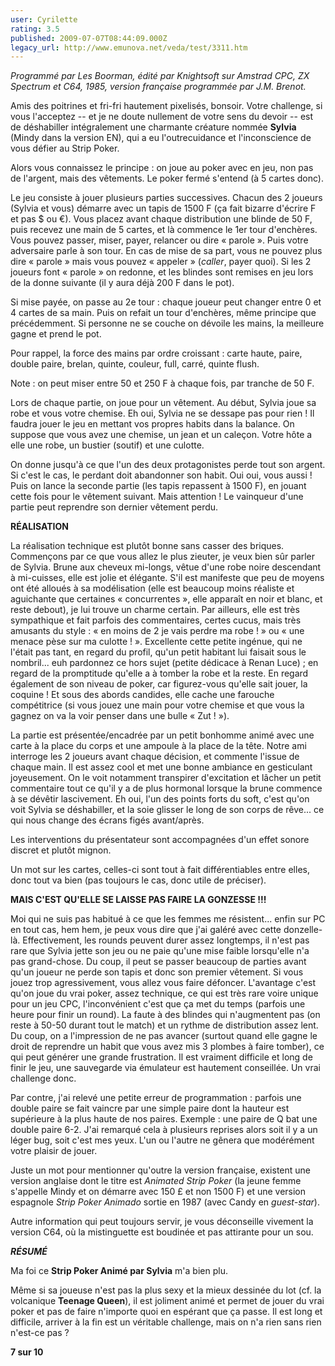 ```yaml
---
user: Cyrilette
rating: 3.5
published: 2009-07-07T08:44:09.000Z
legacy_url: http://www.emunova.net/veda/test/3311.htm
---
```

_Programmé par Les Boorman, édité par Knightsoft sur Amstrad CPC, ZX Spectrum et C64, 1985, version française programmée par J.M. Brenot._  

  

Amis des poitrines et fri-fri hautement pixelisés, bonsoir. Votre challenge, si vous l'acceptez -- et je ne doute nullement de votre sens du devoir -- est de déshabiller intégralement une charmante créature nommée **Sylvia** (Mindy dans la version EN), qui a eu l'outrecuidance et l'inconscience de vous défier au Strip Poker.  

  

Alors vous connaissez le principe : on joue au poker avec en jeu, non pas de l'argent, mais des vêtements. Le poker fermé s'entend (à 5 cartes donc).  

  

Le jeu consiste à jouer plusieurs parties successives. Chacun des 2 joueurs (Sylvia et vous) démarre avec un tapis de 1500 F (ça fait bizarre d'écrire F et pas $ ou €). Vous placez avant chaque distribution une blinde de 50 F, puis recevez une main de 5 cartes, et là commence le 1er tour d'enchères. Vous pouvez passer, miser, payer, relancer ou dire « parole ». Puis votre adversaire parle à son tour. En cas de mise de sa part, vous ne pouvez plus dire « parole » mais vous pouvez « appeler » (_caller_, payer quoi). Si les 2 joueurs font « parole » on redonne, et les blindes sont remises en jeu lors de la donne suivante (il y aura déjà 200 F dans le pot).  

Si mise payée, on passe au 2e tour : chaque joueur peut changer entre 0 et 4 cartes de sa main. Puis on refait un tour d'enchères, même principe que précédemment. Si personne ne se couche on dévoile les mains, la meilleure gagne et prend le pot.  

Pour rappel, la force des mains par ordre croissant : carte haute, paire, double paire, brelan, quinte, couleur, full, carré, quinte flush.  

Note : on peut miser entre 50 et 250 F à chaque fois, par tranche de 50 F.  

  

Lors de chaque partie, on joue pour un vêtement. Au début, Sylvia joue sa robe et vous votre chemise. Eh oui, Sylvia ne se dessape pas pour rien ! Il faudra jouer le jeu en mettant vos propres habits dans la balance. On suppose que vous avez une chemise, un jean et un caleçon. Votre hôte a elle une robe, un bustier (soutif) et une culotte.  

  

On donne jusqu'à ce que l'un des deux protagonistes perde tout son argent. Si c'est le cas, le perdant doit abandonner son habit. Oui oui, vous aussi ! Puis on lance la seconde partie (les tapis repassent à 1500 F), en jouant cette fois pour le vêtement suivant. Mais attention ! Le vainqueur d'une partie peut reprendre son dernier vêtement perdu.  

  

**RÉALISATION**  

La réalisation technique est plutôt bonne sans casser des briques. Commençons par ce que vous allez le plus zieuter, je veux bien sûr parler de Sylvia. Brune aux cheveux mi-longs, vêtue d'une robe noire descendant à mi-cuisses, elle est jolie et élégante. S'il est manifeste que peu de moyens ont été alloués à sa modélisation (elle est beaucoup moins réaliste et aguichante que certaines « concurrentes », elle apparaît en noir et blanc, et reste debout), je lui trouve un charme certain. Par ailleurs, elle est très sympathique et fait parfois des commentaires, certes cucus, mais très amusants du style : « en moins de 2 je vais perdre ma robe ! » ou « une menace pèse sur ma culotte ! ». Excellente cette petite ingénue, qui ne l'était pas tant, en regard du profil, qu'un petit habitant lui faisait sous le nombril... euh pardonnez ce hors sujet (petite dédicace à Renan Luce) ; en regard de la promptitude qu'elle a à tomber la robe et la reste. En regard également de son niveau de poker, car figurez-vous qu'elle sait jouer, la coquine ! Et sous des abords candides, elle cache une farouche compétitrice (si vous jouez une main pour votre chemise et que vous la gagnez on va la voir penser dans une bulle « Zut ! »).   

  

La partie est présentée/encadrée par un petit bonhomme animé avec une carte à la place du corps et une ampoule à la place de la tête. Notre ami interroge les 2 joueurs avant chaque décision, et commente l'issue de chaque main. Il est assez cool et met une bonne ambiance en gesticulant joyeusement. On le voit notamment transpirer d'excitation et lâcher un petit commentaire tout ce qu'il y a de plus hormonal lorsque la brune commence à se dévêtir lascivement. Eh oui, l'un des points forts du soft, c'est qu'on voit Sylvia se déshabiller, et la soie glisser le long de son corps de rêve... ce qui nous change des écrans figés avant/après.  

Les interventions du présentateur sont accompagnées d'un effet sonore discret et plutôt mignon.  

Un mot sur les cartes, celles-ci sont tout à fait différentiables entre elles, donc tout va bien (pas toujours le cas, donc utile de préciser).  

  

**MAIS C'EST QU'ELLE SE LAISSE PAS FAIRE LA GONZESSE !!!**  

Moi qui ne suis pas habitué à ce que les femmes me résistent... enfin sur PC en tout cas, hem hem, je peux vous dire que j'ai galéré avec cette donzelle-là. Effectivement, les rounds peuvent durer assez longtemps, il n'est pas rare que Sylvia jette son jeu ou ne paie qu'une mise faible lorsqu'elle n'a pas grand-chose. Du coup, il peut se passer beaucoup de parties avant qu'un joueur ne perde son tapis et donc son premier vêtement. Si vous jouez trop agressivement, vous allez vous faire défoncer. L'avantage c'est qu'on joue du vrai poker, assez technique, ce qui est très rare voire unique pour un jeu CPC, l'inconvénient c'est que ça met du temps (parfois une heure pour finir un round). La faute à des blindes qui n'augmentent pas (on reste à 50-50 durant tout le match) et un rythme de distribution assez lent. Du coup, on a l'impression de ne pas avancer (surtout quand elle gagne le droit de reprendre un habit que vous avez mis 3 plombes à faire tomber), ce qui peut générer une grande frustration. Il est vraiment difficile et long de finir le jeu, une sauvegarde via émulateur est hautement conseillée. Un vrai challenge donc.  

  

Par contre, j'ai relevé une petite erreur de programmation : parfois une double paire se fait vaincre par une simple paire dont la hauteur est supérieure à la plus haute de nos paires. Exemple : une paire de Q bat une double paire 6-2\. J'ai remarqué cela à plusieurs reprises alors soit il y a un léger bug, soit c'est mes yeux. L'un ou l'autre ne gênera que modérément votre plaisir de jouer.  

  

Juste un mot pour mentionner qu'outre la version française, existent une version anglaise dont le titre est _Animated Strip Poker_ (la jeune femme s'appelle Mindy et on démarre avec 150 £ et non 1500 F) et une version espagnole _Strip Poker Animado_ sortie en 1987 (avec Candy en _guest-star_).  

Autre information qui peut toujours servir, je vous déconseille vivement la version C64, où la mistinguette est boudinée et pas attirante pour un sou.  

  

_**RÉSUMÉ**_  

Ma foi ce **Strip Poker Animé par Sylvia** m'a bien plu.  

Même si sa joueuse n'est pas la plus sexy et la mieux dessinée du lot (cf. la volcanique **Teenage Queen**), il est joliment animé et permet de jouer du vrai poker et pas de faire n'importe quoi en espérant que ça passe. Il est long et difficile, arriver à la fin est un véritable challenge, mais on n'a rien sans rien n'est-ce pas ?  

  

**7 sur 10**